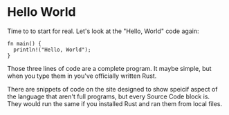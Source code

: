 # Hello World

Time to to start for real. Let's
look at the "Hello, World" code again:

```rust, noplayground
fn main() {
  println!("Hello, World");
}
```

Those three lines of code are a complete
program. It maybe simple, but when you type
them in you've officially written Rust.

There are snippets of code on the site designed
to show speicif aspect of the language that aren't
full programs, but every Source Code block is.
They would run the same if you installed Rust and
ran them from local files.
